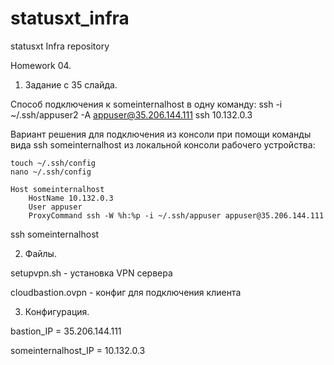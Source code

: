 # statusxt_infra
statusxt Infra repository

Homework 04.


1. Задание с 35 слайда.

Способ подключения к someinternalhost в одну команду:
ssh -i ~/.ssh/appuser2 -A appuser@35.206.144.111 ssh 10.132.0.3

Вариант решения для подключения из консоли при помощи команды вида ssh
someinternalhost из локальной консоли рабочего устройства:

	touch ~/.ssh/config
	nano ~/.ssh/config
	
	Host someinternalhost
		HostName 10.132.0.3
		User appuser
		ProxyCommand ssh -W %h:%p -i ~/.ssh/appuser appuser@35.206.144.111
ssh someinternalhost

2. Файлы.

setupvpn.sh - установка VPN сервера

cloudbastion.ovpn - конфиг для подключения клиента

3. Конфигурация.

bastion_IP = 35.206.144.111

someinternalhost_IP = 10.132.0.3
